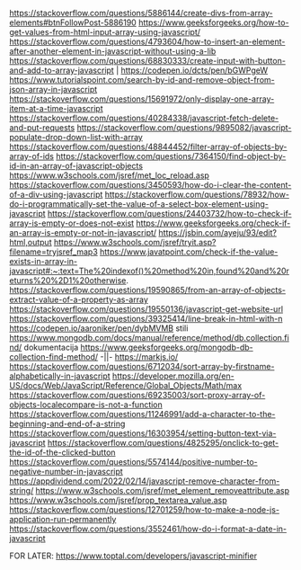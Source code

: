 https://stackoverflow.com/questions/5886144/create-divs-from-array-elements#btnFollowPost-5886190
https://www.geeksforgeeks.org/how-to-get-values-from-html-input-array-using-javascript/
https://stackoverflow.com/questions/4793604/how-to-insert-an-element-after-another-element-in-javascript-without-using-a-lib
https://stackoverflow.com/questions/68830333/create-input-with-button-and-add-to-array-javascript | https://codepen.io/dcts/pen/bGWPgeW
https://www.tutorialspoint.com/search-by-id-and-remove-object-from-json-array-in-javascript
https://stackoverflow.com/questions/15691972/only-display-one-array-item-at-a-time-javascript
https://stackoverflow.com/questions/40284338/javascript-fetch-delete-and-put-requests
https://stackoverflow.com/questions/9895082/javascript-populate-drop-down-list-with-array
https://stackoverflow.com/questions/48844452/filter-array-of-objects-by-array-of-ids
https://stackoverflow.com/questions/7364150/find-object-by-id-in-an-array-of-javascript-objects
https://www.w3schools.com/jsref/met_loc_reload.asp
https://stackoverflow.com/questions/3450593/how-do-i-clear-the-content-of-a-div-using-javascript
https://stackoverflow.com/questions/78932/how-do-i-programmatically-set-the-value-of-a-select-box-element-using-javascript
https://stackoverflow.com/questions/24403732/how-to-check-if-array-is-empty-or-does-not-exist
https://www.geeksforgeeks.org/check-if-an-array-is-empty-or-not-in-javascript/
https://jsbin.com/ayeju/93/edit?html,output
https://www.w3schools.com/jsref/tryit.asp?filename=tryjsref_map3
https://www.javatpoint.com/check-if-the-value-exists-in-array-in-javascript#:~:text=The%20indexof()%20method%20in,found%20and%20returns%20%2D1%20otherwise.
https://stackoverflow.com/questions/19590865/from-an-array-of-objects-extract-value-of-a-property-as-array
https://stackoverflow.com/questions/19550136/javascript-get-website-url
https://stackoverflow.com/questions/39325414/line-break-in-html-with-n
https://codepen.io/aaroniker/pen/dybMVMB stili
https://www.mongodb.com/docs/manual/reference/method/db.collection.find/ dokumentacija
https://www.geeksforgeeks.org/mongodb-db-collection-find-method/ -||-
https://markjs.io/
https://stackoverflow.com/questions/6712034/sort-array-by-firstname-alphabetically-in-javascript
https://developer.mozilla.org/en-US/docs/Web/JavaScript/Reference/Global_Objects/Math/max
https://stackoverflow.com/questions/69235003/sort-proxy-array-of-objects-localecompare-is-not-a-function
https://stackoverflow.com/questions/11246991/add-a-character-to-the-beginning-and-end-of-a-string
https://stackoverflow.com/questions/16303954/setting-button-text-via-javascript
https://stackoverflow.com/questions/4825295/onclick-to-get-the-id-of-the-clicked-button
https://stackoverflow.com/questions/5574144/positive-number-to-negative-number-in-javascript
https://appdividend.com/2022/02/14/javascript-remove-character-from-string/
https://www.w3schools.com/jsref/met_element_removeattribute.asp
https://www.w3schools.com/jsref/prop_textarea_value.asp
https://stackoverflow.com/questions/12701259/how-to-make-a-node-js-application-run-permanently
https://stackoverflow.com/questions/3552461/how-do-i-format-a-date-in-javascript








FOR LATER:
https://www.toptal.com/developers/javascript-minifier